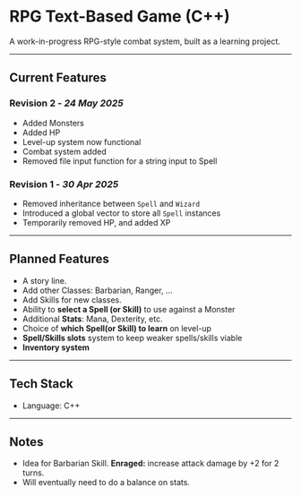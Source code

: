 # RPG Text-Based Game (C++)

A work-in-progress RPG-style combat system, built as a learning project. 

---

## Current Features

### Revision 2 - *24 May 2025*
- Added Monsters
- Added HP
- Level-up system now functional
- Combat system added
- Removed file input function for a string input to Spell

### Revision 1 - *30 Apr 2025*
- Removed inheritance between `Spell` and `Wizard`
- Introduced a global vector to store all `Spell` instances
- Temporarily removed HP, and added XP

---

## Planned Features

- A story line. 
- Add other Classes: Barbarian, Ranger, ...
- Add Skills for new classes.
- Ability to **select a Spell (or Skill)** to use against a Monster
- Additional **Stats**: Mana, Dexterity, etc.
- Choice of **which Spell(or Skill) to learn** on level-up
- **Spell/Skills slots** system to keep weaker spells/skills viable
- **Inventory system**

---

## Tech Stack

- Language: C++ 

---

## Notes

- Idea for Barbarian Skill. **Enraged:** increase attack damage by +2 for 2 turns.
- Will eventually need to do a balance on stats.

